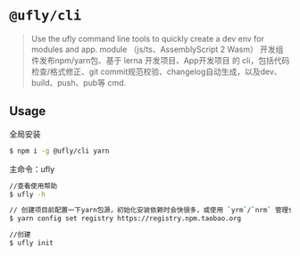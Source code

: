 # `@ufly/cli`

> Use the ufly command line tools to quickly create a dev env for modules and app.  module （js/ts、AssemblyScript 2 Wasm） 开发组件发布npm/yarn包、基于 lerna 开发项目、App开发项目 的 cli，包括代码检查/格式修正、git commit规范校验、changelog自动生成，以及dev、build、push、pub等 cmd.

## Usage
全局安装

```bash
$ npm i -g @ufly/cli yarn
```

主命令：ufly

```bash
//查看使用帮助
$ ufly -h

// 创建项目前配置一下yarn包源，初始化安装依赖时会快很多，或使用 `yrm`/`nrm` 管理仓库源
$ yarn config set registry https://registry.npm.taobao.org

//创建
$ ufly init
```
